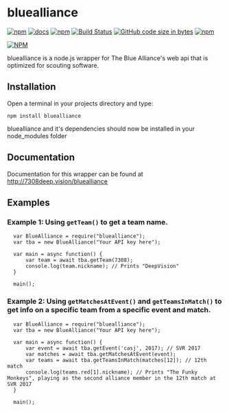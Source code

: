 # bluealliance

[![npm](https://img.shields.io/npm/v/bluealliance.svg)](https://www.npmjs.com/package/bluealliance)
[![docs](https://img.shields.io/website-v0.8.4-down-green-red/http/7308deepvision.com/bluealliance.svg?label=documentation)](http://7308deepvision.com/bluealliance)
[![npm](https://img.shields.io/npm/dt/bluealliance.svg)](https://www.npmjs.com/package/bluealliance)
[![Build Status](https://travis-ci.org/nitroxplunge/bluealliance.svg?branch=master)](https://travis-ci.org/nitroxplunge/bluealliance)
[![GitHub code size in bytes](https://img.shields.io/github/languages/code-size/nitroxplunge/bluealliance.svg)](https://github.com/nitroxplunge/bluealliance)
[![npm](https://img.shields.io/npm/l/bluealliance.svg)](https://www.npmjs.com/package/bluealliance)

[![NPM](https://nodei.co/npm/bluealliance.png?downloads=true&downloadRank=true&stars=true)](https://nodei.co/npm/bluealliance/)

bluealliance is a node.js wrapper for The Blue Alliance's web api that is optimized for scouting software.

## Installation

Open a terminal in your projects directory and type:

`npm install bluealliance`

bluealliance and it's dependencies should now be installed in your node_modules folder

## Documentation

Documentation for this wrapper can be found at http://7308deep.vision/bluealliance

## Examples

### Example 1: Using `getTeam()` to get a team name.

```
  var BlueAlliance = require("bluealliance");
  var tba = new BlueAlliance("Your API key here");

  var main = async function() {
      var team = await tba.getTeam(7308);
      console.log(team.nickname); // Prints "DeepVision"
  }

  main();
```

### Example 2: Using `getMatchesAtEvent()` and `getTeamsInMatch()` to get info on a specific team from a specific event and match.

```
  var BlueAlliance = require("bluealliance");
  var tba = new BlueAlliance("Your API key here");

  var main = async function() {
      var event = await tba.getEvent('casj', 2017); // SVR 2017
      var matches = await tba.getMatchesAtEvent(event);
      var teams = await tba.getTeamsInMatch(matches[12]); // 12th match
      console.log(teams.red[1].nickname); // Prints "The Funky Monkeys", playing as the second alliance member in the 12th match at SVR 2017
  }

  main();
```
